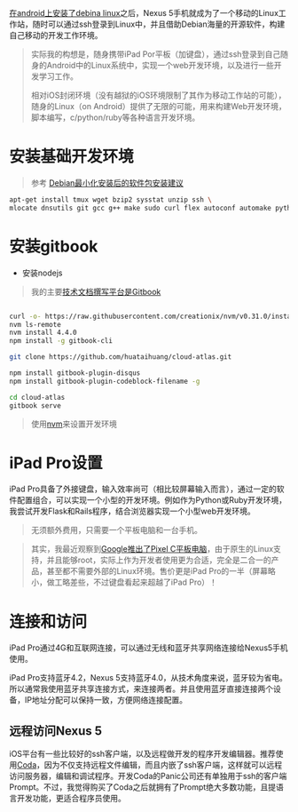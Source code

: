[在android上安装了debina linux](deploy_linux_on_android.md)之后，Nexus 5手机就成为了一个移动的Linux工作站，随时可以通过ssh登录到Linux中，并且借助Debian海量的开源软件，构建自己移动的开发工作环境。

> 实际我的构想是，随身携带iPad Por平板（加键盘），通过ssh登录到自己随身的Android中的Linux系统中，实现一个web开发环境，以及进行一些开发学习工作。
>
> 相对iOS封闭环境（没有越狱的iOS环境限制了其作为移动工作站的可能），随身的Linux（on Android）提供了无限的可能，用来构建Web开发环境，脚本编写，c/python/ruby等各种语言开发环境。

# 安装基础开发环境

> 参考 [Debian最小化安装后的软件包安装建议](../../../os/linux/debian/package/debian_mini_install_packages_suggest.md)

```bash
apt-get install tmux wget bzip2 sysstat unzip ssh \
mlocate dnsutils git gcc g++ make sudo curl flex autoconf automake python ruby
```

# 安装gitbook

* 安装nodejs

> 我的主要[技术文档撰写平台是Gitbook](../../doc/gitbook/using_gitbook_write_book.md)

```bash

curl -o- https://raw.githubusercontent.com/creationix/nvm/v0.31.0/install.sh | bash
nvm ls-remote
nvm install 4.4.0
npm install -g gitbook-cli

git clone https://github.com/huataihuang/cloud-atlas.git

npm install gitbook-plugin-disqus
npm install gitbook-plugin-codeblock-filename -g

cd cloud-atlas
gitbook serve
```

> 使用[nvm](../../nodejs/startup/nodejs_develop_environment.md)来设置开发环境

# iPad Pro设置

iPad Pro具备了外接键盘，输入效率尚可（相比较屏幕输入而言），通过一定的软件配置组合，可以实现一个小型的开发环境。例如作为Python或Ruby开发环境，我尝试开发Flask和Rails程序，结合浏览器实现一个小型web开发环境。

> 无须额外费用，只需要一个平板电脑和一台手机。

> 其实，我最近观察到[Google推出了Pixel C平板电脑](http://pad.zol.com.cn/565/5653326.html)，由于原生的Linux支持，并且能够root，实际上作为开发者使用更为合适，完全是二合一的产品，甚至都不需要外部的Linux环境。售价更是iPad Pro的一半（屏幕略小，做工略差些，不过键盘看起来超越了iPad Pro）！

# 连接和访问

iPad Pro通过4G和互联网连接，可以通过无线和蓝牙共享网络连接给Nexus5手机使用。

iPad Pro支持蓝牙4.2，Nexus 5支持蓝牙4.0，从技术角度来说，蓝牙较为省电。所以通常我使用蓝牙共享连接方式，来连接两者。并且使用蓝牙直接连接两个设备，IP地址分配可以保持一致，方便网络连接配置。

## 远程访问Nexus 5

iOS平台有一些比较好的ssh客户端，以及远程做开发的程序开发编辑器。推荐使用[Coda](https://panic.com/coda-ios/)，因为不仅支持远程文件编辑，而且内嵌了ssh客户端，这样就可以远程访问服务器，编辑和调试程序。开发Coda的Panic公司还有单独用于ssh的客户端Prompt。不过，我觉得购买了Coda之后就拥有了Prompt绝大多数功能，且提语言开发功能，更适合程序员使用。












